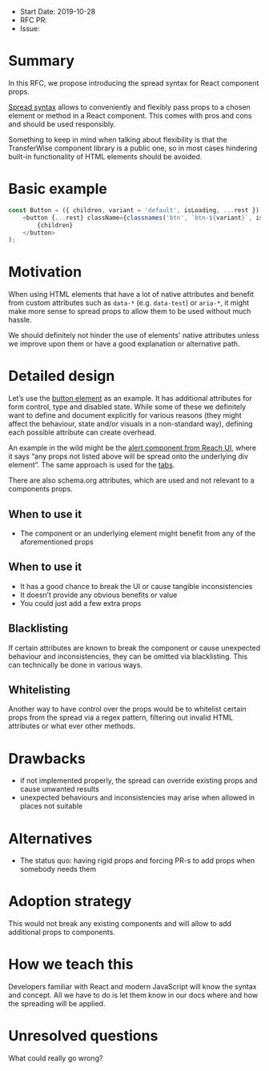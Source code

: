 -	Start Date: 2019-10-28
-	RFC PR:
-	Issue:

# Summary

In this RFC, we propose introducing the spread syntax for React component props.

[Spread syntax](https://developer.mozilla.org/en-US/docs/Web/JavaScript/Reference/Operators/Spread_syntax) allows to conveniently and flexibly pass props to a chosen element or method in a React component. This comes with pros and cons and should be used responsibly.

Something to keep in mind when talking about flexibility is that the TransferWise component library is a public one, so in most cases hindering built-in functionality of HTML elements should be avoided.

# Basic example

```javascript
const Button = ({ children, variant = 'default', isLoading, ...rest }) => (
	<button {...rest} className={classnames('btn', `btn-${variant}`, isLoading && 'is-loading')}>
		{children}
	</button>
);
```

# Motivation

When using HTML elements that have a lot of native attributes and benefit from custom attributes such as `data-*` (e.g. `data-test`) or `aria-*`, it might make more sense to spread props to allow them to be used without much hassle.

We should definitely not hinder the use of elements' native attributes unless we improve upon them or have a good explanation or alternative path.

# Detailed design

Let’s use the [button element](https://developer.mozilla.org/en-US/docs/Web/HTML/Element/button) as an example. It has additional attributes for form control, type and disabled state. While some of these we definitely want to define and document explicitly for various reasons (they might affect the behaviour, state and/or visuals in a non-standard way), defining each possible attribute can create overhead.

An example in the wild might be the [alert component from Reach UI](https://reacttraining.com/reach-ui/alert), where it says “any props not listed above will be spread onto the underlying div element”. The same approach is used for the [tabs](https://reacttraining.com/reach-ui/tabs/).

There are also schema.org attributes, which are used and not relevant to a components props.

## When to use it

- The component or an underlying element might benefit from any of the aforementioned props

## When to use it

-  It has a good chance to break the UI or cause tangible inconsistencies
-  It doesn’t provide any obvious benefits or value
-  You could just add a few extra props

## Blacklisting

If certain attributes are known to break the component or cause unexpected behaviour and inconsistencies, they can be omitted via blacklisting. This can technically be done in various ways.

## Whitelisting

Another way to have control over the props would be to whitelist certain props from the spread via a regex pattern, filtering out invalid HTML attributes or what ever other methods.

# Drawbacks

-	if not implemented properly, the spread can override existing props and cause unwanted results
-	unexpected behaviours and inconsistencies may arise when allowed in places not suitable

# Alternatives

- The status quo: having rigid props and forcing PR-s to add props when somebody needs them

# Adoption strategy

This would not break any existing components and will allow to add additional props to components.

# How we teach this

Developers familiar with React and modern JavaScript will know the syntax and concept. All we have to do is let them know in our docs where and how the spreading will be applied.

# Unresolved questions

What could really go wrong?
